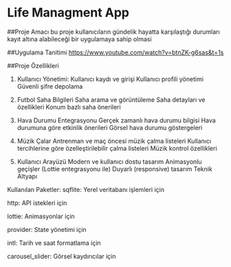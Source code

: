 # Life Managment App

##Proje Amacı
bu proje kullanıcıların gündelik hayatta karşılaştığı durumları kayıt altına alabileceği bir uygulamaya sahip olmasi 

##Uygulama Tanitimi
https://www.youtube.com/watch?v=btnZK-g6sas&t=1s

##Proje Özellikleri
1. Kullanıcı Yönetimi:
Kullanıcı kaydı ve girişi
Kullanıcı profili yönetimi
Güvenli şifre depolama

2. Futbol Saha Bilgileri
Saha arama ve görüntüleme
Saha detayları ve özellikleri
Konum bazlı saha önerileri

3. Hava Durumu Entegrasyonu
Gerçek zamanlı hava durumu bilgisi
Hava durumuna göre etkinlik önerileri
Görsel hava durumu göstergeleri

4. Müzik Çalar
Antrenman ve maç öncesi müzik çalma listeleri
Kullanıcı tercihlerine göre özelleştirilebilir çalma listeleri
Müzik kontrol özellikleri

5. Kullanıcı Arayüzü
Modern ve kullanıcı dostu tasarım
Animasyonlu geçişler (Lottie entegrasyonu ile)
Duyarlı (responsive) tasarım
Teknik Altyapı

Kullanılan Paketler:
sqflite: Yerel veritabanı işlemleri için

http: API istekleri için

lottie: Animasyonlar için

provider: State yönetimi için

intl: Tarih ve saat formatlama için

carousel_slider: Görsel kaydırıcılar için








